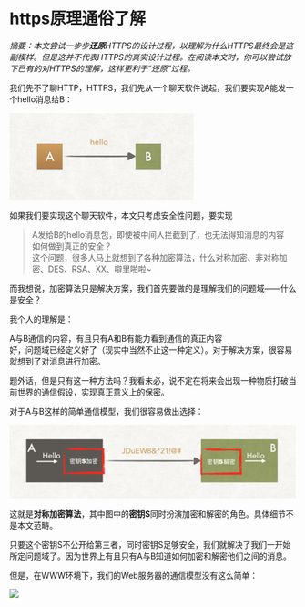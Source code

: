 # https原理通俗了解

_摘要：本文尝试一步步**还原**HTTPS的设计过程，以理解为什么HTTPS最终会是这副模样。但是这并不代表HTTPS的真实设计过程。在阅读本文时，你可以尝试放下已有的对HTTPS的理解，这样更利于“还原”过程。_

我们先不了聊HTTP，HTTPS，我们先从一个聊天软件说起，我们要实现A能发一个hello消息给B：

![](/static/image/20180115171257989)

如果我们要实现这个聊天软件，本文只考虑安全性问题，要实现

> A发给B的hello消息包，即使被中间人拦截到了，也无法得知消息的内容  
> 如何做到真正的安全？  
> 这个问题，很多人马上就想到了各种加密算法，什么对称加密、非对称加密、DES、RSA、XX、噼里啪啦~

而我想说，加密算法只是解决方案，我们首先要做的是理解我们的问题域——什么是安全？

我个人的理解是：

A与B通信的内容，有且只有A和B有能力看到通信的真正内容  
好，问题域已经定义好了（现实中当然不止这一种定义）。对于解决方案，很容易就想到了对消息进行加密。

题外话，但是只有这一种方法吗？我看未必，说不定在将来会出现一种物质打破当前世界的通信假设，实现真正意义上的保密。

对于A与B这样的简单通信模型，我们很容易做出选择：

![](/static/image/20180115171334134.png)  


这就是**对称加密算法**，其中图中的**密钥S**同时扮演加密和解密的角色。具体细节不是本文范畴。

只要这个密钥S不公开给第三者，同时密钥S足够安全，我们就解决了我们一开始所定问题域了。因为世界上有且只有A与B知道如何加密和解密他们之间的消息。

但是，在WWW环境下，我们的Web服务器的通信模型没有这么简单：

![](https://img-blog.csdn.net/20180115173912753)

